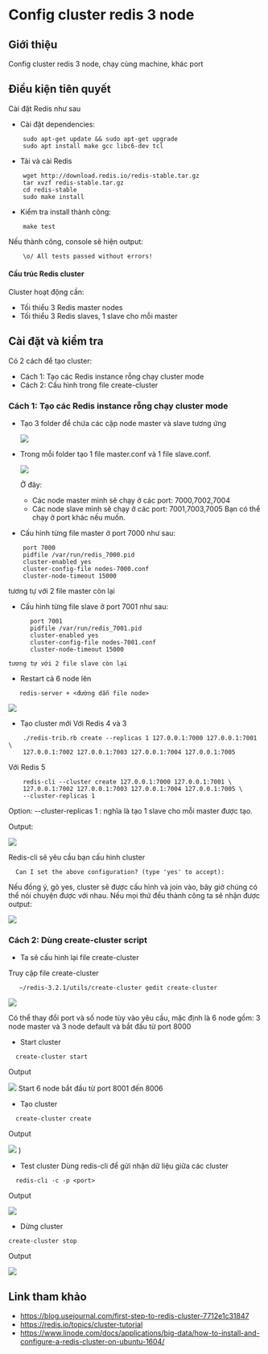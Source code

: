 # Config cluster redis 3 node
## Giới thiệu
Config cluster redis 3 node, chạy cùng machine, khác port

## Điều kiện tiên quyết
Cài đặt Redis như sau
- Cài đặt dependencies:
   
```
    sudo apt-get update && sudo apt-get upgrade
    sudo apt install make gcc libc6-dev tcl
```
- Tải và cài Redis
   
```
    wget http://download.redis.io/redis-stable.tar.gz
    tar xvzf redis-stable.tar.gz
    cd redis-stable
    sudo make install
```
- Kiểm tra install thành công:
  
```
    make test
```
   Nếu thành công, console sẽ hiện output:

```
    \o/ All tests passed without errors!
```

#### Cấu trúc Redis cluster
Cluster hoạt động cần:
- Tối thiểu 3 Redis master nodes
- Tối thiểu 3 Redis slaves, 1 slave cho mỗi master


## Cài đặt và kiểm tra
Có 2 cách để tạo cluster:
- Cách 1: Tạo các Redis instance rỗng chạy cluster mode
- Cách 2: Cấu hình trong file create-cluster

### Cách 1: Tạo các Redis instance rỗng chạy cluster mode
- Tạo 3 folder để chứa các cặp node master và slave tương ứng
   
  ![](../../capture-screen/cap15.png)

- Trong mỗi folder tạo 1 file master.conf và 1 file slave.conf. 
   
  ![](../../capture-screen/cap16.png)

   Ở đây:
   - Các node master mình sẽ chạy ở các port: 7000,7002,7004
   - Các node slave mình sẽ chạy ở các port: 7001,7003,7005
  Bạn có thể chạy ở port khác nếu muốn.

- Cấu hình từng file master ở port 7000 như sau:
```
    port 7000
    pidfile /var/run/redis_7000.pid
    cluster-enabled yes
    cluster-config-file nodes-7000.conf
    cluster-node-timeout 15000
```
tương tự với 2 file master còn lại

- Cấu hình từng file slave ở port 7001 như sau:
```
      port 7001
      pidfile /var/run/redis_7001.pid
      cluster-enabled yes
      cluster-config-file nodes-7001.conf
      cluster-node-timeout 15000
```
    tương tự với 2 file slave còn lại
- Restart cả 6 node lên
   
```
   redis-server + <đường dẫn file node>
```
  ![](../../capture-screen/cap17.png)

- Tạo cluster mới
   Với Redis 4 và 3
```
    ./redis-trib.rb create --replicas 1 127.0.0.1:7000 127.0.0.1:7001 \
    127.0.0.1:7002 127.0.0.1:7003 127.0.0.1:7004 127.0.0.1:7005
```
   Với Redis 5

```
    redis-cli --cluster create 127.0.0.1:7000 127.0.0.1:7001 \
    127.0.0.1:7002 127.0.0.1:7003 127.0.0.1:7004 127.0.0.1:7005 \
    --cluster-replicas 1
```
   Option:  --cluster-replicas 1 : nghĩa là tạo 1 slave cho mỗi master được tạo.

   Output:

  ![](../../capture-screen/cap18.png)

  Redis-cli sẽ yêu cầu bạn cấu hình cluster

```
  Can I set the above configuration? (type 'yes' to accept):
```
  Nếu đồng ý, gõ yes, cluster sẽ được cấu hình và join vào, bây giờ chúng có thể nói chuyện được với nhau. Nếu mọi thứ đều thành công ta sẽ nhận được output:

  ![](../../capture-screen/cap19.png)



### Cách 2: Dùng create-cluster script

- Ta sẽ cấu hình lại file create-cluster

Truy cập file create-cluster

```
   ~/redis-3.2.1/utils/create-cluster gedit create-cluster 
```

  ![](../../capture-screen/cap.png)

  Có thể thay đổi port và số node tùy vào yêu cầu, mặc định là 6 node gồm: 3 node master và 3 node default và bắt đầu từ port 8000

- Start cluster
   
```
  create-cluster start 
```
Output

  ![](../../capture-screen/cap1.png)
Start 6 node bắt đầu từ port 8001 đến 8006

- Tạo cluster
   
```
  create-cluster create
```
Output

  ![](../../capture-screen/cap2.png)
)

- Test cluster
  Dùng redis-cli để gửi nhận dữ liệu giữa các cluster

```
  redis-cli -c -p <port>
```
Output

  ![](../../capture-screen/cap4.png)

- Dừng cluster

```
create-cluster stop
```
Output

  ![](../../capture-screen/cap5.png)


## Link tham khảo 
- https://blog.usejournal.com/first-step-to-redis-cluster-7712e1c31847
- https://redis.io/topics/cluster-tutorial
- https://www.linode.com/docs/applications/big-data/how-to-install-and-configure-a-redis-cluster-on-ubuntu-1604/

